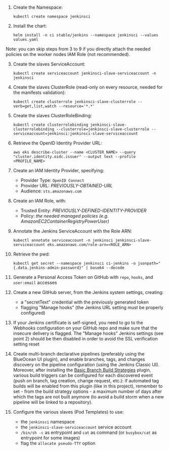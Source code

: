 1. Create the Namespace:
    ```
    kubectl create namespace jenkinsci
    ```

2. Install the chart:
    ```
    helm install -n ci stable/jenkins --namespace jenkinsci --values values.yaml
    ```

Note: you can skip steps from 3 to 9 if you directly attach the needed policies on the worker nodes IAM Role (not recommended).

3. Create the slaves ServiceAccount:
    ```
    kubectl create serviceaccount jenkinsci-slave-serviceaccount -n jenkinsci
    ```

4. Create the slaves ClusterRole (read-only on every resource, needed for the manifests validation):
    ```
    kubectl create clusterrole jenkinsci-slave-clusterrole --verb=get,list,watch --resource='*.*'
    ```

5. Create the slaves ClusterRoleBinding:
    ```
    kubectl create clusterrolebinding jenkinsci-slave-clusterrolebinding --clusterrole=jenkinsci-slave-clusterrole --serviceaccount=jenkinsci:jenkinsci-slave-serviceaccount
    ```

6. Retrieve the OpenID Identity Provider URL:
    ```
    aws eks describe-cluster --name <CLUSTER_NAME> --query "cluster.identity.oidc.issuer" --output text --profile <PROFILE_NAME>
    ```

7. Create an IAM Identity Provider, specifying:
    * Provider Type: `OpenID Connect`
    * Provider URL: _PREVIOUSLY-OBTAINED-URL_
    * Audience: `sts.amazonaws.com`

8. Create an IAM Role, with:
    * Trusted Entity: _PREVIOUSLY-DEFINED-IDENTITY-PROVIDER_
    * Policy: _the needed managed policies (e.g. AmazonEC2ContainerRegistryPowerUser)_

9. Annotate the Jenkins ServiceAccount with the Role ARN:
    ```
    kubectl annotate serviceaccount -n jenkinsci jenkinsci-slave-serviceaccount eks.amazonaws.com/role-arn=<ROLE_ARN>
    ```

10. Retrieve the pwd:
    ```
    kubectl get secret --namespace jenkinsci ci-jenkins -o jsonpath="{.data.jenkins-admin-password}" | base64 --decode
    ```

11. Generate a Personal Access Token on GitHub with `repo`, `hooks`, and `user:email` accesses

12. Create a new GitHub server, from the Jenkins system settings, creating:
     * a "secretText" credential with the previously generated token
     * flagging "Manage hooks" (the Jenkins URL setting must be properly configured)

13. If your Jenkins certificate is self-signed, you need to go to the Webhooks configuration on your GitHub repo and make sure that the insecure delivery is flagged. The "Manage hooks" Jenkins settings (see point 2) should be then disabled in order to avoid the SSL verification setting reset

14. Create multi-branch declarative pipelines (preferably using the BlueOcean UI plugin), and enable branches, tags, and changes discovery on the pipeline configuration (using the Jenkins Classic UI). Moreover, after installing the [Basic Branch Build Strategies](https://plugins.jenkins.io/basic-branch-build-strategies) plugin, various build triggers can be configured for each discovered event (push on branch, tag creation, change request, etc.): if automated tag builds will be enabled from this plugin (like in this project), remember to set - from the build strategy options - a maximum number of days after which the tags are not built anymore (to avoid a build storm when a new pipeline will be linked to a repository).

15. Configure the various slaves (Pod Templates) to use:
    * the `jenkinsci` namespace
    * the `jenkinsci-slave-serviceaccount` service account
    * `/bin/sh -c` as entrypoint and `cat` as command (or `busybox/cat` as entrypoint for some images)
    * flag the `allocate pseudo-TTY` option
